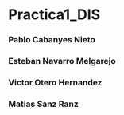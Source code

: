 # Practica1_DIS

### Pablo Cabanyes Nieto
### Esteban Navarro Melgarejo
### Victor Otero Hernandez
### Matias Sanz Ranz
